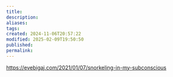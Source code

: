 ```yaml
---
title: 
description: 
aliases: 
tags: 
created: 2024-11-06T20:57:22
modified: 2025-02-09T19:50:50
published: 
permalink: 
---
```


https://evebigaj.com/2021/01/07/snorkeling-in-my-subconscious
